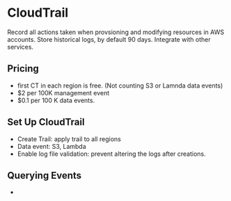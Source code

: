 # CloudTrail
Record all actions taken when provsioning and modifying resources in AWS accounts.
Store historical logs, by default 90 days. Integrate with other services. 

## Pricing
- first CT in each region is free. (Not counting S3 or Lamnda data events)
- $2 per 100K management event
- $0.1 per 100 K data events. 

## Set Up CloudTrail
- Create Trail: apply trail to all regions
- Data event: S3, Lambda
- Enable log file validation: prevent altering the logs after creations. 

## Querying Events
- 
